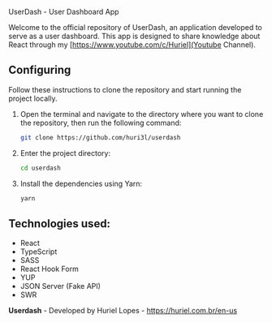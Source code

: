 UserDash - User Dashboard App

Welcome to the official repository of UserDash, an application developed to serve as a user dashboard. This app is designed to share knowledge about React through my [https://www.youtube.com/c/Huriel](Youtube Channel).

## Configuring
Follow these instructions to clone the repository and start running the project locally.

1. Open the terminal and navigate to the directory where you want to clone the repository, then run the following command:
    ```bash
    git clone https://github.com/huri3l/userdash
    ```
   
2. Enter the project directory:
    ```bash
    cd userdash
    ```
3. Install the dependencies using Yarn:
    ```bash
    yarn
    ```

## Technologies used:
- React
- TypeScript
- SASS
- React Hook Form
- YUP
- JSON Server (Fake API)
- SWR


**Userdash** - Developed by Huriel Lopes - https://huriel.com.br/en-us
